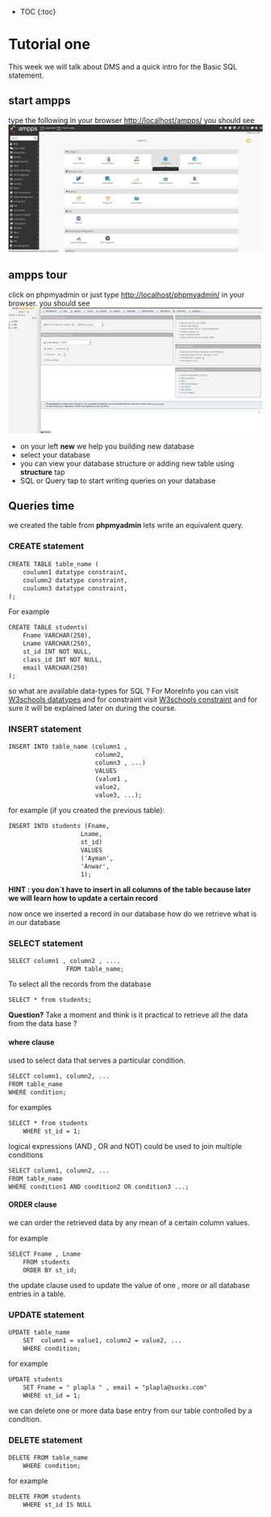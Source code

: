 * TOC
{:toc}
# Tutorial one
This week we will talk about DMS and a quick intro for the Basic SQL statement.

## start ampps
type the following in your browser [http://localhost/ampps/](http://localhost/ampps/)
you should see
![](../images/amppshome.png)

## ampps tour

click on phpmyadmin or just type [http://localhost/phpmyadmin/](http://localhost/phpmyadmin/) in your browser.
you should see
![](../images/phpmyadmin.png)

* on your left **new** we help you building new database
* select your database
* you can view your database structure or adding new table using **structure** tap
* SQL or Query tap to start writing  queries on your database

## Queries time

we created the table from **phpmyadmin** lets write an equivalent query.

### CREATE statement
```
CREATE TABLE table_name (
    coulumn1 datatype constraint,
    coulumn2 datatype constraint,
    coulumn3 datatype constraint,
);
```

For example

```
CREATE TABLE students(
    Fname VARCHAR(250),
    Lname VARCHAR(250),
    st_id INT NOT NULL,
    class_id INT NOT NULL,
    email VARCHAR(250)
);
```

so what are available data-types for SQL ? For MoreInfo you can visit [W3schools datatypes](https://www.w3schools.com/sql/sql_datatypes.asp)
and for constraint visit [W3schools constraint](https://www.w3schools.com/sql/sql_constraints.asp) and for sure it will be explained later on during the course.

### INSERT statement
```
INSERT INTO table_name (column1 ,
                        column2, 
                        column3 , ...) 
                        VALUES 
                        (value1 , 
                        value2, 
                        value3, ...);
```

for example (if you created the previous table):

```
INSERT INTO students (Fname, 
                    Lname,
                    st_id)
                    VALUES
                    ('Ayman',
                    'Anwar',
                    1);

```

**HINT : you don`t have to insert in all columns of the table because later we will learn how to update a certain record**

now once we inserted a record in our database how do we retrieve what is in our database

### SELECT statement

```
SELECT column1 , column2 , .... 
                FROM table_name;
```

To select all the records from the database

``` 
SELECT * from students;
```

**Question?** Take a moment and think is it practical to retrieve  all the data from the data base ?
#### where clause
used to select data that serves a particular condition.

```
SELECT column1, column2, ...
FROM table_name
WHERE condition; 
```

for examples

```
SELECT * from students
    WHERE st_id = 1;
```

logical expressions (AND , OR and NOT) could be used to join multiple conditions

```
SELECT column1, column2, ...
FROM table_name
WHERE condition1 AND condition2 OR condition3 ...; 
```

#### ORDER clause

we can order the retrieved data by any mean of a certain column values.

for example
```
SELECT Fname , Lname 
    FROM students
    ORDER BY st_id;
```


the update clause used to update the value of one , more or all database entries in a table.

### UPDATE statement

```
UPDATE table_name
    SET  column1 = value1, column2 = value2, ...
    WHERE condition;
```

for example
```
UPDATE students
    SET Fname = " plapla " , email = "plapla@sucks.com"
    WHERE st_id = 1;
```



we can delete one or more data base entry from our table controlled by a condition.

### DELETE statement

```
DELETE FROM table_name
    WHERE condition; 
```

for example
```
DELETE FROM students
    WHERE st_id IS NULL
```
